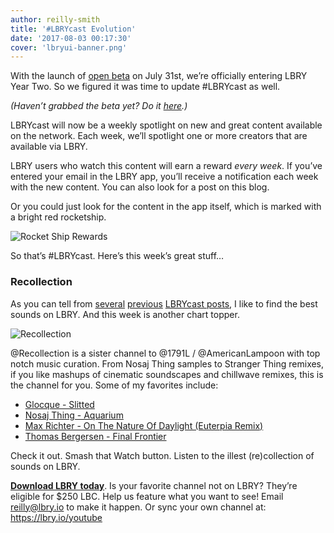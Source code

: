 ```yaml
---
author: reilly-smith
title: '#LBRYcast Evolution'
date: '2017-08-03 00:17:30'
cover: 'lbryui-banner.png'
---
```


With the launch of [open beta](https://lbry.io/news/popup-open-beta) on July 31st, we’re officially entering LBRY Year Two. So we figured it was time to update #LBRYcast as well.

*(Haven’t grabbed the beta yet? Do it [here](https://lbry.io/get).)*

LBRYcast will now be a weekly spotlight on new and great content available on the network. Each week, we’ll spotlight one or more creators that are available via LBRY.

LBRY users who watch this content will earn a reward *every week*. If you’ve entered your email in the LBRY app, you’ll receive a notification each week with the new content. You can also look for a post on this blog.

Or you could just look for the content in the app itself, which is marked with a bright red rocketship.

![Rocket Ship Rewards](https://spee.ch/rocketrewards/1425bd9841979da693a5812bcfb811f700f1c57a.PNG)


So that’s #LBRYcast. Here’s this week’s great stuff…

### Recollection


As you can tell from [several](https://lbry.io/news/slav) [previous](https://lbry.io/news/whoiscapital) [LBRYcast posts](https://lbry.io/news/acousticlabs), I like to find the best sounds on LBRY. And this week is another chart topper.

![Recollection](/img/news/recollection-inline.jpg)

@Recollection is a sister channel to @1791L / @AmericanLampoon with top notch music curation. From Nosaj Thing samples to Stranger Thing remixes, if you like mashups of cinematic soundscapes and chillwave remixes, this is the channel for you. Some of my favorites include:

- [Glocque - Slitted](lbry://rec-KFTZC3z4s-0)
- [Nosaj Thing - Aquarium](lbry://rec-KKMHHwCwZLU)
- [Max Richter - On The Nature Of Daylight (Euterpia Remix)](lbry://rec-7OG5Zb1s8Gc)
- [Thomas Bergersen - Final Frontier](lbry://rec-wL1MDPW-HSk)

Check it out. Smash that Watch button. Listen to the illest (re)collection of sounds on LBRY.

**[Download LBRY today](https://lbry.io/get)**. Is your favorite channel not on LBRY? They’re eligible for $250 LBC. Help us feature what you want to see! Email reilly@lbry.io to make it happen. Or sync your own channel at: https://lbry.io/youtube
